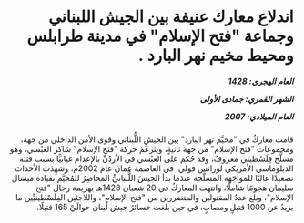 <h1 dir="rtl">اندلاع معارك عنيفة بين الجيش اللبناني وجماعة "فتح الإسلام" في مدينة طرابلس ومحيط مخيم نهر البارد .</h1>

<h5 dir="rtl">العام الهجري:  1428

الشهر القمري: جمادى الأولى

العام الميلادي: 2007</h5>

<p dir="rtl">قامت معاركُ في "مخيَّم نهر البارد" بين الجيش اللُّبناني وقوى الأمن الداخلي من جهة، ومجموعات "فتح الإسلام" من جهة ثانيةٍ، ويتزعَّمُ حركة "فتح الإسلام" شاكر العَبْسي، وهو مسلَّح فِلَسْطيني معروفٌ، وقد حُكم على العَبْسي في الأردُنِّ بالإعدام غيابيًّا بسبب قتله الدبلوماسي الأمريكي لورانس فولي، في العاصمة عمانَ عامَ 2002م، وشهِدَت الأحداث تصعيدًا عاليًا للمواجَهة المسلَّحة عندَما بدأ الجيشُ اللُّبنانيُّ المحاصِرُ للمُخيَّم بقيادة ميشال سليمان هجومًا شاملًا، وانتهت المعاركُ في 20 شعبان 1428هـ بهزيمة رجال "فتح الإسلام"، وبلغ عددُ المقتولين والمتضررين من "فتح الإسلام"، واللاجئين الفِلَسْطينيِّين ما يزيدُ عن 1000 قتيلٍ ومصابٍ، في حين بلغت خسائرُ جيش لُبنان حوالَيْ 165 قتيلًا.</p></br>
